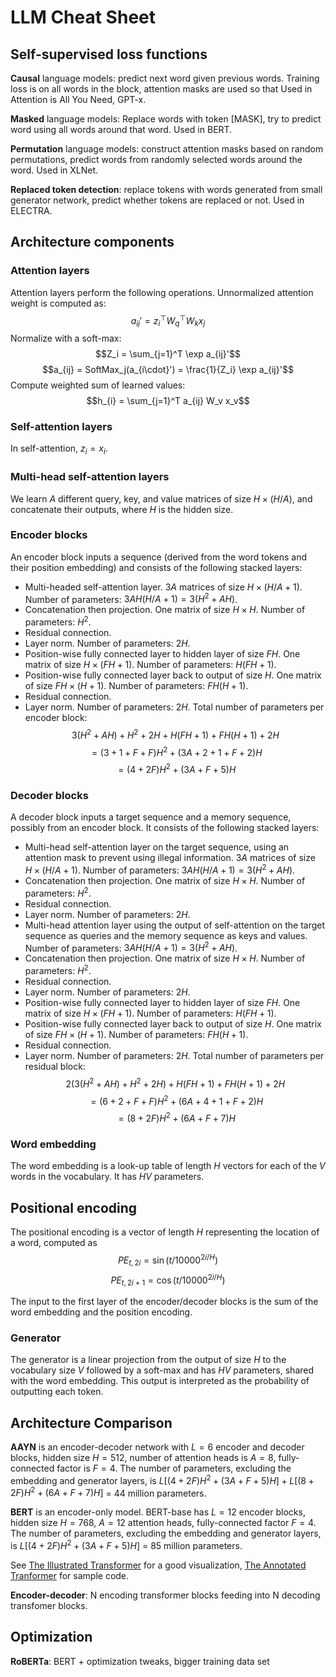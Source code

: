 
# LLM Cheat Sheet

## Self-supervised loss functions

**Causal** language models: predict next word given previous words. Training loss is on all words in the block, attention masks are used so that Used in Attention is All You Need, GPT-x. 

**Masked** language models: Replace words with token [MASK], try to predict word using all words around that word. Used in BERT. 

**Permutation** language models: construct attention masks based on random permutations, predict words from randomly selected words around the word. Used in XLNet. 

**Replaced token detection**:  replace tokens with words generated from small generator network, predict whether tokens are replaced or not. Used in ELECTRA. 

## Architecture components

### Attention layers

Attention layers perform the following operations. 
Unnormalized attention weight is computed as:
$$a_{ij}' = z_i^\top W_q^\top W_k x_j$$ 
Normalize with a soft-max:
$$Z_i = \sum_{j=1}^T \exp a_{ij}'$$
$$a_{ij} = SoftMax_j(a_{i\cdot}') = \frac{1}{Z_i} \exp a_{ij}'$$
Compute weighted sum of learned values:
$$h_{i} = \sum_{j=1}^T a_{ij} W_v x_v$$

### Self-attention layers

In self-attention, $z_i = x_i$. 

### Multi-head self-attention layers

We learn $A$ different query, key, and value matrices of size $H \times (H/A)$, and concatenate their outputs, where $H$ is the hidden size. 

### Encoder blocks

An encoder block inputs a sequence (derived from the word tokens and their position embedding) and consists of the following stacked layers:
* Multi-headed self-attention layer. $3A$ matrices of size $H \times (H/A+1)$. Number of parameters: $3 A H (H/A + 1) = 3(H^2 + AH)$.
* Concatenation then projection. One matrix of size $H \times H$. Number of parameters: $H^2$. 
* Residual connection. 
* Layer norm. Number of parameters: $2H$.
* Position-wise fully connected layer to hidden layer of size $FH$. One matrix of size $H \times (FH+1)$. Number of parameters: $H(FH+1)$. 
* Position-wise fully connected layer back to output of size $H$. One matrix of size $FH \times (H+1)$. Number of parameters: $FH(H+1)$. 
* Residual connection.
* Layer norm. Number of parameters: $2H$. 
Total number of parameters per encoder block: 
$$3(H^2 + AH) + H^2 + 2H + H(FH+1) + FH(H+1) + 2H$$
$$= (3 + 1 + F + F)H^2 + (3A + 2 + 1 + F + 2)H$$
$$= (4+2F)H^2 + (3A + F + 5)H$$

### Decoder blocks
A decoder block inputs a target sequence and a memory sequence, possibly from an encoder block. It consists of the following stacked layers:
* Multi-head self-attention layer on the target sequence, using an attention mask to prevent using illegal information. $3A$ matrices of size $H \times (H/A+1)$. Number of parameters: $3 A H (H/A + 1) = 3(H^2 + AH)$.
* Concatenation then projection. One matrix of size $H \times H$. Number of parameters: $H^2$. 
* Residual connection.
* Layer norm. Number of parameters: $2H$.
* Multi-head attention layer using the output of self-attention on the target sequence as queries and the memory sequence as keys and values. Number of parameters: $3 A H (H/A + 1) = 3(H^2 + AH)$.
* Concatenation then projection. One matrix of size $H \times H$. Number of parameters: $H^2$. 
* Residual connection.
* Layer norm. Number of parameters: $2H$.
* Position-wise fully connected layer to hidden layer of size $FH$. One matrix of size $H \times (FH+1)$. Number of parameters: $H(FH+1)$. 
* Position-wise fully connected layer back to output of size $H$. One matrix of size $FH \times (H+1)$. Number of parameters: $FH(H+1)$. 
* Residual connection.
* Layer norm. Number of parameters: $2H$. 
Total number of parameters per residual block:
$$2(3(H^2 + AH) + H^2 + 2H) + H(FH+1) + FH(H+1) + 2H$$
$$=(6 + 2 + F + F)H^2 + (6A + 4 + 1 + F + 2)H$$
$$=(8+2F)H^2 + (6A+ F + 7)H$$

### Word embedding
The word embedding is a look-up table of length $H$ vectors for each of the $V$ words in the vocabulary. It has $HV$ parameters.

## Positional encoding
The positional encoding is a vector of length $H$ representing the location of a word, computed as 
$$PE_{t,2i} = \sin(t/10000^{2i/H})$$
$$PE_{t,2i+1} = \cos(t/10000^{2i/H})$$

The input to the first layer of the encoder/decoder blocks is the sum of the word embedding and the position encoding. 

### Generator
The generator is a linear projection from the output of size $H$ to the vocabulary size $V$ followed by a soft-max and has $HV$ parameters, shared with the  word embedding. This output is interpreted as the probability of outputting each token. 

## Architecture Comparison

**AAYN** is an encoder-decoder network with $L = 6$ encoder and decoder blocks, hidden size $H = 512$, number of attention heads is $A=8$, fully-connected factor is $F=4$. The number of parameters, excluding the embedding and generator layers, is 
$L [(4+2F)H^2 + (3A + F + 5)H] + L[(8+2F)H^2 + (6A+ F + 7)H]$ = 44 million parameters. 

**BERT** is an encoder-only model. 
BERT-base has $L = 12$ encoder blocks, hidden size $H = 768$, $A = 12$ attention heads, fully-connected factor $F=4$. The number of parameters, excluding the embedding and generator layers, is 
$L [(4+2F)H^2 + (3A + F + 5)H]$ = 85 million parameters. 

See [The Illustrated Transformer](https://jalammar.github.io/illustrated-transformer/) for a good visualization, [The Annotated Tranformer](https://nlp.seas.harvard.edu/2018/04/03/attention.html) for sample code. 

**Encoder-decoder**: N encoding transformer blocks feeding into N decoding transfomer blocks. 

## Optimization

**RoBERTa**: BERT + optimization tweaks, bigger training data set
